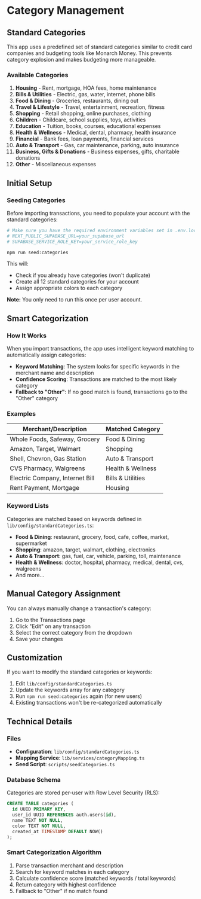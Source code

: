 # Category Management

## Standard Categories

This app uses a predefined set of standard categories similar to credit card companies and budgeting tools like Monarch Money. This prevents category explosion and makes budgeting more manageable.

### Available Categories

1. **Housing** - Rent, mortgage, HOA fees, home maintenance
2. **Bills & Utilities** - Electric, gas, water, internet, phone bills
3. **Food & Dining** - Groceries, restaurants, dining out
4. **Travel & Lifestyle** - Travel, entertainment, recreation, fitness
5. **Shopping** - Retail shopping, online purchases, clothing
6. **Children** - Childcare, school supplies, toys, activities
7. **Education** - Tuition, books, courses, educational expenses
8. **Health & Wellness** - Medical, dental, pharmacy, health insurance
9. **Financial** - Bank fees, loan payments, financial services
10. **Auto & Transport** - Gas, car maintenance, parking, auto insurance
11. **Business, Gifts & Donations** - Business expenses, gifts, charitable donations
12. **Other** - Miscellaneous expenses

## Initial Setup

### Seeding Categories

Before importing transactions, you need to populate your account with the standard categories:

```bash
# Make sure you have the required environment variables set in .env.local:
# NEXT_PUBLIC_SUPABASE_URL=your_supabase_url
# SUPABASE_SERVICE_ROLE_KEY=your_service_role_key

npm run seed:categories
```

This will:
- Check if you already have categories (won't duplicate)
- Create all 12 standard categories for your account
- Assign appropriate colors to each category

**Note:** You only need to run this once per user account.

## Smart Categorization

### How It Works

When you import transactions, the app uses intelligent keyword matching to automatically assign categories:

- **Keyword Matching**: The system looks for specific keywords in the merchant name and description
- **Confidence Scoring**: Transactions are matched to the most likely category
- **Fallback to "Other"**: If no good match is found, transactions go to the "Other" category

### Examples

| Merchant/Description | Matched Category |
|---------------------|------------------|
| Whole Foods, Safeway, Grocery | Food & Dining |
| Amazon, Target, Walmart | Shopping |
| Shell, Chevron, Gas Station | Auto & Transport |
| CVS Pharmacy, Walgreens | Health & Wellness |
| Electric Company, Internet Bill | Bills & Utilities |
| Rent Payment, Mortgage | Housing |

### Keyword Lists

Categories are matched based on keywords defined in `lib/config/standardCategories.ts`:

- **Food & Dining**: restaurant, grocery, food, cafe, coffee, market, supermarket
- **Shopping**: amazon, target, walmart, clothing, electronics
- **Auto & Transport**: gas, fuel, car, vehicle, parking, toll, maintenance
- **Health & Wellness**: doctor, hospital, pharmacy, medical, dental, cvs, walgreens
- And more...

## Manual Category Assignment

You can always manually change a transaction's category:

1. Go to the Transactions page
2. Click "Edit" on any transaction
3. Select the correct category from the dropdown
4. Save your changes

## Customization

If you want to modify the standard categories or keywords:

1. Edit `lib/config/standardCategories.ts`
2. Update the keywords array for any category
3. Run `npm run seed:categories` again (for new users)
4. Existing transactions won't be re-categorized automatically

## Technical Details

### Files

- **Configuration**: `lib/config/standardCategories.ts`
- **Mapping Service**: `lib/services/categoryMapping.ts`
- **Seed Script**: `scripts/seedCategories.ts`

### Database Schema

Categories are stored per-user with Row Level Security (RLS):

```sql
CREATE TABLE categories (
  id UUID PRIMARY KEY,
  user_id UUID REFERENCES auth.users(id),
  name TEXT NOT NULL,
  color TEXT NOT NULL,
  created_at TIMESTAMP DEFAULT NOW()
);
```

### Smart Categorization Algorithm

1. Parse transaction merchant and description
2. Search for keyword matches in each category
3. Calculate confidence score (matched keywords / total keywords)
4. Return category with highest confidence
5. Fallback to "Other" if no match found
